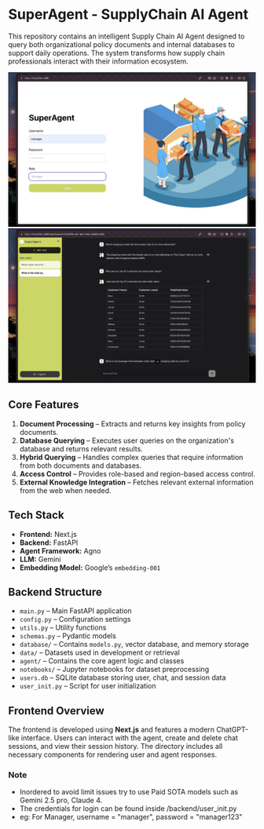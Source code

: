 # SuperAgent - SupplyChain AI Agent

This repository contains an intelligent Supply Chain AI Agent designed to query both organizational policy documents and internal databases to support daily operations. The system transforms how supply chain professionals interact with their information ecosystem.

![image alt](https://github.com/mhmdyaseen/Supplychain-AI-Agent/blob/53c9f77c6c041a844dda39e942df471684125ced/screenshots/screenshot-1.jpg)
<br>
![image alt](https://github.com/mhmdyaseen/Supplychain-AI-Agent/blob/53c9f77c6c041a844dda39e942df471684125ced/screenshots/screenshot-2.jpg)

## Core Features

1. **Document Processing** – Extracts and returns key insights from policy documents.
2. **Database Querying** – Executes user queries on the organization's database and returns relevant results.
3. **Hybrid Querying** – Handles complex queries that require information from both documents and databases.
4. **Access Control** – Provides role-based and region-based access control.
5. **External Knowledge Integration** – Fetches relevant external information from the web when needed.

## Tech Stack

* **Frontend:** Next.js
* **Backend:** FastAPI
* **Agent Framework:** Agno
* **LLM:** Gemini
* **Embedding Model:** Google’s `embedding-001`

## Backend Structure

* `main.py` – Main FastAPI application
* `config.py` – Configuration settings
* `utils.py` – Utility functions
* `schemas.py` – Pydantic models
* `database/` – Contains `models.py`, vector database, and memory storage
* `data/` – Datasets used in development or retrieval
* `agent/` – Contains the core agent logic and classes
* `notebooks/` – Jupyter notebooks for dataset preprocessing
* `users.db` – SQLite database storing user, chat, and session data
* `user_init.py` – Script for user initialization

## Frontend Overview

The frontend is developed using **Next.js** and features a modern ChatGPT-like interface. Users can interact with the agent, create and delete chat sessions, and view their session history. The directory includes all necessary components for rendering user and agent responses.

### Note
+ Inordered to avoid limit issues try to use Paid SOTA models such as Gemini 2.5 pro, Claude 4.
+ The credentials for login can be found inside /backend/user_init.py
+ eg: For Manager, username = "manager", password = "manager123"

